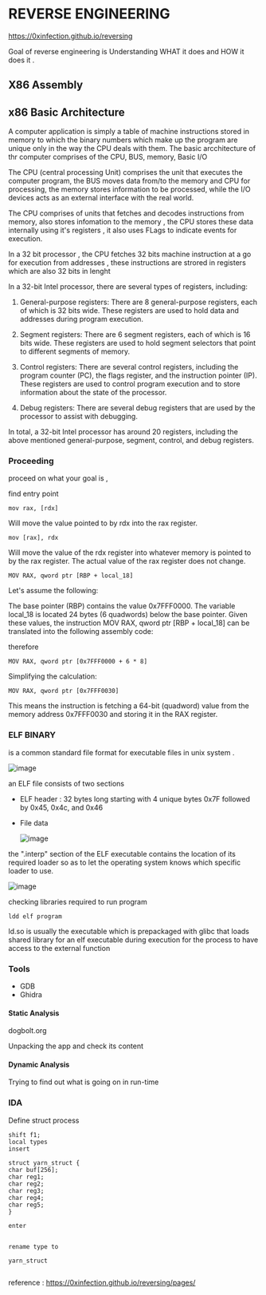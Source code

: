 # REVERSE ENGINEERING

https://0xinfection.github.io/reversing

Goal of reverse engineering is Understanding WHAT it does and HOW it does it .

## X86 Assembly 


## x86 Basic Architecture

A computer application is simply a table of machine instructions stored in memory to which the binary numbers which make up the program are unique only in the way the CPU deals with them.
The basic arcchitecture of thr computer comprises of the CPU, BUS, memory, Basic I/O

The CPU (central processing Unit) comprises the unit that executes the computer program, the BUS moves data from/to the memory and CPU for processing, the memory stores information to be processed, while the I/O devices acts as an external interface with the real world.

The CPU comprises of units that fetches and decodes instructions from memory, also  stores infomation to the memory , the CPU stores these data internally using it's registers , it also uses FLags to indicate events for execution.

In a 32 bit processor , the CPU fetches 32 bits machine instruction at a go for execution from addresses , these instructions are strored in registers which are also 32 bits in lenght

In a 32-bit Intel processor, there are several types of registers, including:

1. General-purpose registers: There are 8 general-purpose registers, each of which is 32 bits wide. These registers are used to hold data and addresses during program execution.

2. Segment registers: There are 6 segment registers, each of which is 16 bits wide. These registers are used to hold segment selectors that point to different segments of memory.

3. Control registers: There are several control registers, including the program counter (PC), the flags register, and the instruction pointer (IP). These registers are used to control program execution and to store information about the state of the processor.

4. Debug registers: There are several debug registers that are used by the processor to assist with debugging.

In total, a 32-bit Intel processor has around 20 registers, including the above mentioned general-purpose, segment, control, and debug registers.

### Proceeding

proceed on what your goal is , 

find entry point



```assembly
mov rax, [rdx]
```

Will move the value pointed to by rdx into the rax register. 

```assembly
mov [rax], rdx
```

Will move the value of the rdx register into whatever memory is pointed to by the rax register. The actual value of the rax register does not change.




```assembly
MOV RAX, qword ptr [RBP + local_18]
```


Let's assume the following:

The base pointer (RBP) contains the value 0x7FFF0000.
The variable local_18 is located 24 bytes (6 quadwords) below the base pointer.
Given these values, the instruction MOV RAX, qword ptr [RBP + local_18] can be translated into the following assembly code:

therefore
```assembly
MOV RAX, qword ptr [0x7FFF0000 + 6 * 8]
```

Simplifying the calculation:

```assembly
MOV RAX, qword ptr [0x7FFF0030]
```
This means the instruction is fetching a 64-bit (quadword) value from the memory address 0x7FFF0030 and storing it in the RAX register.


### ELF BINARY

is a common standard file format for executable files in unix system .

![image](https://github.com/proflamyt/300days-of-hacking/assets/53262578/1499d412-d85f-4f68-a0b5-1e79e1c77320)

an ELF file consists of two sections 
- ELF header :  32 bytes long starting with 4 unique bytes 0x7F followed by 0x45, 0x4c, and 0x46
- File data

  ![image](https://github.com/proflamyt/300days-of-hacking/assets/53262578/71438ea0-ad14-480b-bc49-8d3ce19e8b7e)


the ".interp" section of the ELF executable contains the location of its required loader so as to let the operating system knows which specific loader to use.

![image](https://github.com/proflamyt/300days-of-hacking/assets/53262578/a45003d9-8094-4662-85b9-f51b7f8ed2fd)

checking libraries required to run program 
```
ldd elf program
```

ld.so is usually the executable which is prepackaged with glibc that loads shared library for an elf executable during execution for the process to have access to the external function

### Tools
- GDB
- Ghidra





#### Static Analysis 
dogbolt.org

Unpacking the app and check its content 

#### Dynamic Analysis

Trying to find out what is going on in run-time 







### IDA 

Define struct process 

```
shift f1;
local types
insert

struct yarn_struct {
char buf[256];
char reg1;
char reg2;
char reg3;
char reg4;
char reg5;
}

enter


rename type to

yarn_struct 


```



reference : https://0xinfection.github.io/reversing/pages/
